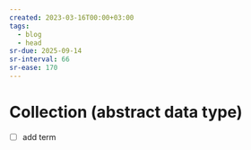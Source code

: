 ```yaml
---
created: 2023-03-16T00:00+03:00
tags:
  - blog
  - head
sr-due: 2025-09-14
sr-interval: 66
sr-ease: 170
---
```


# Collection (abstract data type)

- [ ] add term
